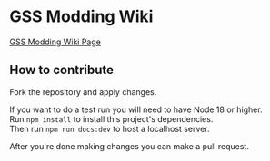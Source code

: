 # GSS Modding Wiki
[GSS Modding Wiki Page](https://nieboczek.github.io/gss-modding-wiki)
## How to contribute
Fork the repository and apply changes.

If you want to do a test run you will need to have Node 18 or higher.  
Run `npm install` to install this project's dependencies.  
Then run `npm run docs:dev` to host a localhost server.

After you're done making changes you can make a pull request.

